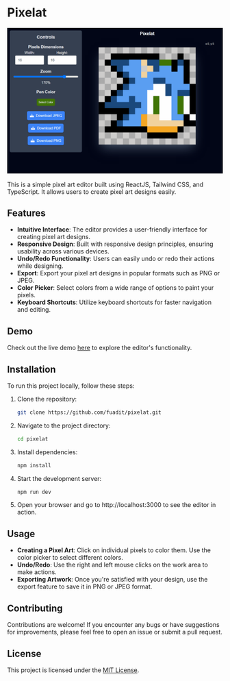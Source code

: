 # Pixelat

[![Preview](preview.gif)](https://pixelat.vercel.app/)

This is a simple pixel art editor built using ReactJS, Tailwind CSS, and TypeScript. It allows users to create pixel art designs easily.

## Features

- **Intuitive Interface**: The editor provides a user-friendly interface for creating pixel art designs.
- **Responsive Design**: Built with responsive design principles, ensuring usability across various devices.
- **Undo/Redo Functionality**: Users can easily undo or redo their actions while designing.
- **Export**: Export your pixel art designs in popular formats such as PNG or JPEG.
- **Color Picker**: Select colors from a wide range of options to paint your pixels.
- **Keyboard Shortcuts**: Utilize keyboard shortcuts for faster navigation and editing.

## Demo

Check out the live demo [here](https://pixelat.vercel.app/) to explore the editor's functionality.

## Installation

To run this project locally, follow these steps:

1. Clone the repository:

   ```bash
   git clone https://github.com/fuadit/pixelat.git
   ```

2. Navigate to the project directory:

   ```bash
   cd pixelat
   ```

3. Install dependencies:

   ```bash
   npm install
   ```

4. Start the development server:

   ```bash
   npm run dev
   ```
5. Open your browser and go to http://localhost:3000 to see the editor in action.

## Usage

- **Creating a Pixel Art**: Click on individual pixels to color them. Use the color picker to select different colors.
- **Undo/Redo**: Use the right and left mouse clicks on the work area to make actions.
- **Exporting Artwork**: Once you're satisfied with your design, use the export feature to save it in PNG or JPEG format.

## Contributing

Contributions are welcome! If you encounter any bugs or have suggestions for improvements, please feel free to open an issue or submit a pull request.

## License

This project is licensed under the [MIT License](https://opensource.org/licenses/MIT).
